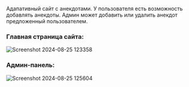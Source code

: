 Адапативный сайт с анекдотами. У пользователя есть возможность добавлять анекдоты. Админ может добавить или удалить анекдот предложенный пользователем.
### Главная страница сайта:
![Screenshot 2024-08-25 123358](https://github.com/user-attachments/assets/7cb155ce-6295-4827-8d2f-41f2ad24641d)
### Админ-панель:
![Screenshot 2024-08-25 125604](https://github.com/user-attachments/assets/2ef0888f-2b02-412a-a3fc-5669a70e876b)
